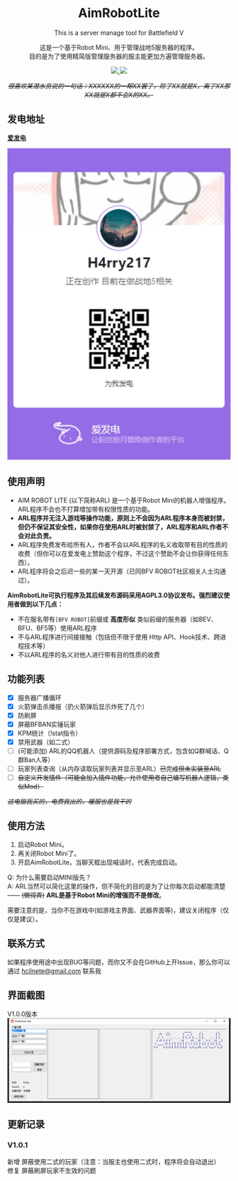 <div align="center">

# AimRobotLite
This is a server manage tool for Battlefield V 

这是一个基于Robot Mini、用于管理战地5服务器的程序。  
目的是为了使用精简版管理服务器的服主能更加方遍管理服务器。

<p> 
  <a href="mailto:hcilnete@gmail.com"><img src="https://img.shields.io/badge/Email-hcilnete@gmail.com-blue" height="16px" /> </a>
  <a href="https://github.com/H4rry217/AimRobotLite/releases"><img src="https://img.shields.io/badge/Release下载-AimRobotLite-blue" height="16px" /> </a>
</p> 

*~~很喜欢某潜水员说的一句话：XXXXXX的一帮XX罢了，除了XX就是X，离了XX那XX就是X都不会X的XX。~~*

</div>

## 发电地址
**[爱发电](https://afdian.net/a/h4rry217)**

![AFDIAN](_staticres/afdian-H4rry217.jpg "二维码")

## 使用声明 
* AIM ROBOT LITE (以下简称ARL) 是一个基于Robot Mini的机器人增强程序。ARL程序不会也不打算增加带有权限性质的功能。
* **ARL程序并无注入游戏等操作功能，原则上不会因为ARL程序本身而被封禁，但仍不保证其安全性，如果你在使用ARL时被封禁了，ARL程序和ARL作者不会对此负责。**
* ARL程序免费发布给所有人，作者不会以ARL程序的名义收取带有目的性质的收费（但你可以在爱发电上赞助这个程序，不过这个赞助不会让你获得任何东西）。
* ARL程序将会之后迟一些的某一天开源（已同BFV ROBOT社区相关人士沟通过）。  

__AimRobotLite可执行程序及其后续发布源码采用AGPL3.0协议发布。强烈建议使用者做到以下几点：__  
* 不在服名带有`[BFV ROBOT]`前缀或 __高度形似__ 类似前缀的服务器（如BEV、BFU、BF5等）使用ARL程序
* 不与ARL程序进行间接接触（包括但不限于使用 Http API、Hook技术、跨进程技术等）
* 不以ARL程序的名义对他人进行带有目的性质的收费


## 功能列表
- [x] 服务器广播循环
- [x] 火箭弹击杀播报（扔火箭弹后显示炸死了几个）
- [x] 防刷屏
- [x] 屏蔽BFBAN实锤玩家
- [x] KPM统计（!stat指令）
- [x] 禁用武器（如二式） 
- [ ] (可能添加) ARL的QQ机器人（提供源码及程序部署方式，包含如Q群喊话、Q群Ban人等）
- [ ] 玩家列表查询（从内存读取玩家列表并显示至ARL）~~已完成但未实装至ARL~~
- [ ] ~~自定义开发插件（可能会加入插件功能，允许使用者自己编写机器人逻辑，类似Mod）~~

*~~这电脑我买的，电费我出的，暖服也是我干的~~*

## 使用方法
1. 启动Robot Mini。
2. 再关闭Robot Mini了。
3. 开启AimRobotLite，当聊天框出现喊话时，代表完成启动。

Q: 为什么需要启动MINI版先？  
A: ARL当然可以简化这里的操作，但不简化的目的是为了让你每次启动都能清楚—— ~~(懒得弄)~~ __ARL是基于Robot Mini的增强而不是修改__。

需要注意的是，当你不在游戏中(如游戏主界面、武器界面等)，建议关闭程序（仅仅是建议）。

## 联系方式
如果程序使用途中出现BUG等问题，而你又不会在GitHub上开Issue，那么你可以通过 hcilnete@gmail.com 联系我

## 界面截图
V1.0.0版本
![AIMROBOTLITE](_staticres/screenshot.png "二维码")

## 更新记录

### V1.0.1
新增 屏蔽使用二式的玩家（注意：当服主也使用二式时，程序将会自动退出）  
修复 屏蔽刷屏玩家不生效的问题